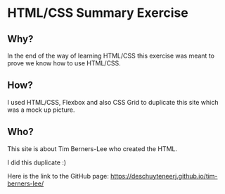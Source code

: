 # HTML/CSS Summary Exercise

## Why?

In the end of the way of learning HTML/CSS this exercise was meant to prove we know how to use HTML/CSS.

## How?

I used HTML/CSS, Flexbox and also CSS Grid to duplicate this site which was a mock up picture.

## Who?

This site is about Tim Berners-Lee who created the HTML.

I did this duplicate :)

Here is the link to the GitHub page: <https://deschuyteneerj.github.io/tim-berners-lee/>
